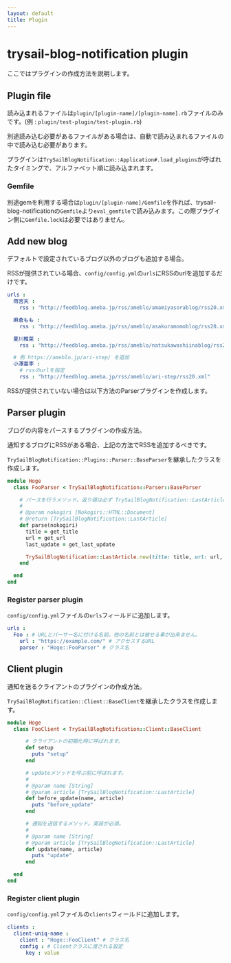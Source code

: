 ```yaml
---
layout: default
title: Plugin
---
```


# trysail-blog-notification plugin

ここではプラグインの作成方法を説明します。

## Plugin file

読み込まれるファイルは``plugin/[plugin-name]/[plugin-name].rb``ファイルのみです。(例 : ``plugin/test-plugin/test-plugin.rb``)

別途読み込む必要があるファイルがある場合は、自動で読み込まれるファイルの中で読み込む必要があります。

プラグインは``TrySailBlogNotification::Application#.load_plugins``が呼ばれたタイミングで、アルファベット順に読み込まれます。

### Gemfile

別途gemを利用する場合は``plugin/[plugin-name]/Gemfile``を作れば、trysail-blog-notificationの``Gemfile``より``eval_gemfile``で読み込みます。この際プラグイン側に``Gemfile.lock``は必要ではありません。

## Add new blog

デフォルトで設定されているブログ以外のブログも追加する場合。

RSSが提供されている場合、``config/config.yml``の``urls``にRSSのurlを追加するだけです。

```yaml
urls :
  雨宮天 :
    rss : "http://feedblog.ameba.jp/rss/ameblo/amamiyasorablog/rss20.xml"

  麻倉もも :
    rss : "http://feedblog.ameba.jp/rss/ameblo/asakuramomoblog/rss20.xml"

  夏川椎菜 :
    rss : "http://feedblog.ameba.jp/rss/ameblo/natsukawashiinablog/rss20.xml"

  # 例 https://ameblo.jp/ari-step/ を追加
  小澤亜李 :
    # rssのurlを指定
    rss : "http://feedblog.ameba.jp/rss/ameblo/ari-step/rss20.xml"
```

RSSが提供されていない場合は以下方法のParserプラグインを作成します。

## Parser plugin

ブログの内容をパースするプラグインの作成方法。

通知するブログにRSSがある場合、上記の方法でRSSを追加するべきです。

``TrySailBlogNotification::Plugins::Parser::BaseParser``を継承したクラスを作成します。

```ruby
module Hoge
  class FooParser < TrySailBlogNotification::Parser::BaseParser

    # パースを行うメソッド。返り値は必ず TrySailBlogNotification::LastArticle のインスタンスである必要があります。
    # 
    # @param nokogiri [Nokogiri::HTML::Document]
    # @return [TrySailBlogNotification::LastArticle]
    def parse(nokogiri)
      title = get_title
      url = get_url
      last_update = get_last_update

      TrySailBlogNotification::LastArticle.new(title: title, url: url, last_update: last_update)
    end

  end
end
```

### Register parser plugin

``config/config.yml``ファイルの``urls``フィールドに追加します。

```yaml
urls :
  Foo : # URLとパーサー名に付ける名前。他の名前とは被せる事が出来ません。
    url : "https://example.com/" # アクセスするURL
    parser : "Hoge::FooParser" # クラス名
```

## Client plugin

通知を送るクライアントのプラグインの作成方法。

``TrySailBlogNotification::Client::BaseClient``を継承したクラスを作成します。

```ruby
module Hoge
  class FooClient < TrySailBlogNotification::Client::BaseClient

      # クライアントの初期化時に呼ばれます。
      def setup
        puts "setup"
      end

      # updateメソッドを呼ぶ前に呼ばれます。
      #
      # @param name [String]
      # @param article [TrySailBlogNotification::LastArticle]
      def before_update(name, article)
        puts "before_update"
      end

      # 通知を送信するメソッド。実装が必須。
      # 
      # @param name [String]
      # @param article [TrySailBlogNotification::LastArticle]
      def update(name, article)
        puts "update"
      end

  end
end
```

### Register client plugin

``config/config.yml``ファイルの``clients``フィールドに追加します。

```yaml
clients :
  client-uniq-name :
    client : "Hoge::FooClient" # クラス名
    config : # Clientクラスに渡される設定
      key : value
```